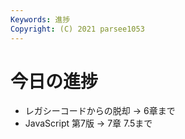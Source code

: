 ```yaml
---
Keywords: 進捗
Copyright: (C) 2021 parsee1053
---
```


# 今日の進捗
* レガシーコードからの脱却 → 6章まで
* JavaScript 第7版 → 7章 7.5まで
